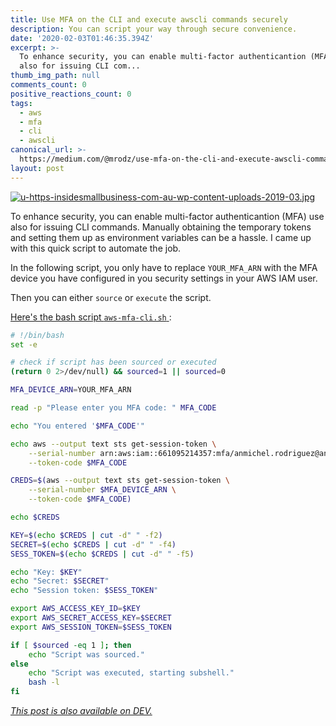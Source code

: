 ```yaml
---
title: Use MFA on the CLI and execute awscli commands securely
description: You can script your way through secure convenience.
date: '2020-02-03T01:46:35.394Z'
excerpt: >-
  To enhance security, you can enable multi-factor authenticantion (MFA) use
  also for issuing CLI com...
thumb_img_path: null
comments_count: 0
positive_reactions_count: 0
tags:
  - aws
  - mfa
  - cli
  - awscli
canonical_url: >-
  https://medium.com/@mrodz/use-mfa-on-the-cli-and-execute-awscli-commands-securely-ef00ecf0e648
layout: post
---
```

[![u-https-insidesmallbusiness-com-au-wp-content-uploads-2019-03.jpg](https://i.postimg.cc/Mpf8NMF0/u-https-insidesmallbusiness-com-au-wp-content-uploads-2019-03.jpg)](https://postimg.cc/PCHc8xhN)

To enhance security, you can enable multi-factor authenticantion (MFA) use also for issuing CLI commands. Manually obtaining the temporary tokens and setting them up as environment variables can be a hassle. I came up with this quick script to automate the job.

In the following script, you only have to replace
`YOUR_MFA_ARN`
 with the MFA device you have configured in you security settings in your AWS IAM user.

Then you can either
`source`
 or
`execute`
 the script.

[Here's the bash script
`aws-mfa-cli.sh`
](https://gist.github.com/siran/0979d1f9aeaa16e7fa7162e16ded6f19):


```bash
# !/bin/bash
set -e

# check if script has been sourced or executed
(return 0 2>/dev/null) && sourced=1 || sourced=0

MFA_DEVICE_ARN=YOUR_MFA_ARN

read -p "Please enter you MFA code: " MFA_CODE

echo "You entered '$MFA_CODE'"

echo aws --output text sts get-session-token \
    --serial-number arn:aws:iam::661095214357:mfa/anmichel.rodriguez@annalect.com \
    --token-code $MFA_CODE

CREDS=$(aws --output text sts get-session-token \
    --serial-number $MFA_DEVICE_ARN \
    --token-code $MFA_CODE)

echo $CREDS

KEY=$(echo $CREDS | cut -d" " -f2)
SECRET=$(echo $CREDS | cut -d" " -f4)
SESS_TOKEN=$(echo $CREDS | cut -d" " -f5)

echo "Key: $KEY"
echo "Secret: $SECRET"
echo "Session token: $SESS_TOKEN"

export AWS_ACCESS_KEY_ID=$KEY
export AWS_SECRET_ACCESS_KEY=$SECRET
export AWS_SESSION_TOKEN=$SESS_TOKEN

if [ $sourced -eq 1 ]; then
    echo "Script was sourced."
else
    echo "Script was executed, starting subshell."
    bash -l
fi
```


*[This post is also available on DEV.](https://dev.to/michrodz/use-mfa-on-the-cli-and-execute-awscli-commands-securely-3i8c)*


<script>
const parent = document.getElementsByTagName('head')[0];
const script = document.createElement('script');
script.type = 'text/javascript';
script.src = 'https://cdnjs.cloudflare.com/ajax/libs/iframe-resizer/4.1.1/iframeResizer.min.js';
script.charset = 'utf-8';
script.onload = function() {
    window.iFrameResize({}, '.liquidTag');
};
parent.appendChild(script);
</script>
